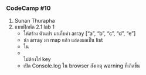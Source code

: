 ### CodeCamp #10
1. Sunan Thurapha
2. แบบฝึกหัด
  2.1 lab 1
    - ให้สร้าง ตัวแปร มาเก็บค่า array [“a”, “b”, “c”, “d”, “e”] 
    - นำ array มา map แล้ว แสดงผลเป็น list
    - ใน <li> </li> ไม่ต้องใส่ key
    - เปิด Console.log ใน browser สังเกตุ warning ที่เกิดขึ้น 
